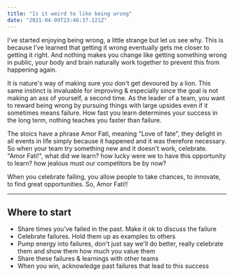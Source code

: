 ```yaml
---
title: "Is it weird to like being wrong"
date: "2021-04-09T23:46:37.121Z"
---
```


I've started enjoying being wrong, a little strange but let us see why. This is because I’ve learned that getting it wrong eventually gets me closer to getting it right. And nothing makes you change like getting something wrong in public, your body and brain naturally work together to prevent this from happening again. 

It is nature's way of making sure you don't get devoured by a lion. This same instinct is invaluable for improving & especially since the goal is not making an ass of yourself, a second time. As the leader of a team, you want to reward being wrong by pursuing things with large upsides even if it sometimes means failure. How fast you learn determines your success in the long term, nothing teaches you faster than failure. 

The stoics have a phrase Amor Fati, meaning "Love of fate", they delight in all events in life simply because it happened and it was therefore necessary. So when your team try something new and it doesn't work, celebrate. 
"Amor Fati!", what did we learn? how lucky were we to have this opportunity to learn? how jealous must our competitors be by now?

When you celebrate failing, you allow people to take chances, to innovate, to find great opportunities. So, Amor Fati!!

--- 
## Where to start
- Share times you've failed in the past. Make it ok to discuss the failure
- Celebrate failures. Hold them up as examples to others 
- Pump energy into failures, don't just say we'll do better, really celebrate them and show them how much you value them
- Share these failures & learnings with other teams
- When you win, acknowledge past failures that lead to this success